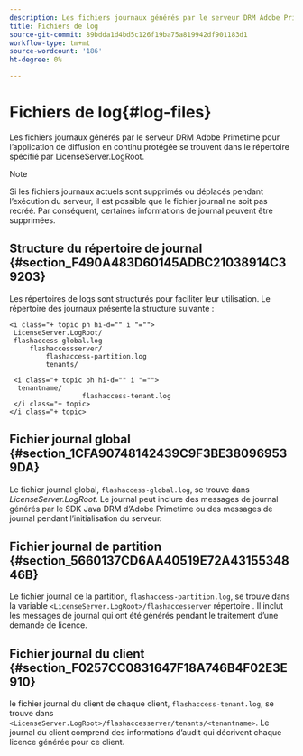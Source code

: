 ```yaml
---
description: Les fichiers journaux générés par le serveur DRM Adobe Primetime pour l’application de diffusion en continu protégée se trouvent dans le répertoire spécifié par LicenseServer.LogRoot.
title: Fichiers de log
source-git-commit: 89bdda1d4bd5c126f19ba75a819942df901183d1
workflow-type: tm+mt
source-wordcount: '186'
ht-degree: 0%

---
```



# Fichiers de log{#log-files}

Les fichiers journaux générés par le serveur DRM Adobe Primetime pour l’application de diffusion en continu protégée se trouvent dans le répertoire spécifié par LicenseServer.LogRoot.

>[!NOTE]
>
>Si les fichiers journaux actuels sont supprimés ou déplacés pendant l’exécution du serveur, il est possible que le fichier journal ne soit pas recréé. Par conséquent, certaines informations de journal peuvent être supprimées.

## Structure du répertoire de journal {#section_F490A483D60145ADBC21038914C39203}

Les répertoires de logs sont structurés pour faciliter leur utilisation. Le répertoire des journaux présente la structure suivante :

```
<i class="+ topic ph hi-d="" i "="">
 LicenseServer.LogRoot/ 
 flashaccess-global.log 
     flashaccessserver/ 
         flashaccess-partition.log 
         tenants/ 
             
 <i class="+ topic ph hi-d="" i "="">
  tenantname/ 
                  flashaccess-tenant.log
 </i class="+ topic>
</i class="+ topic>
```

## Fichier journal global {#section_1CFA90748142439C9F3BE380969539DA}

Le fichier journal global, `flashaccess-global.log`, se trouve dans *LicenseServer.LogRoot*. Le journal peut inclure des messages de journal générés par le SDK Java DRM d’Adobe Primetime ou des messages de journal pendant l’initialisation du serveur.

## Fichier journal de partition {#section_5660137CD6AA40519E72A4315534846B}

Le fichier journal de la partition, `flashaccess-partition.log`, se trouve dans la variable `<LicenseServer.LogRoot>/flashaccesserver` répertoire . Il inclut les messages de journal qui ont été générés pendant le traitement d’une demande de licence.

## Fichier journal du client {#section_F0257CC0831647F18A746B4F02E3E910}

le fichier journal du client de chaque client, `flashaccess-tenant.log`, se trouve dans `<LicenseServer.LogRoot>/flashaccesserver/tenants/<tenantname>`. Le journal du client comprend des informations d’audit qui décrivent chaque licence générée pour ce client.

